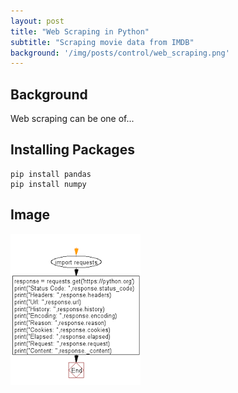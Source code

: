 ```yaml
---
layout: post
title: "Web Scraping in Python"
subtitle: "Scraping movie data from IMDB"
background: '/img/posts/control/web_scraping.png'
---
```

## Background 
Web scraping can be one of...

## Installing Packages
```
pip install pandas
pip install numpy 
```

## Image
![web-scraping](/img/posts/web-scraping/web-scraping.png)